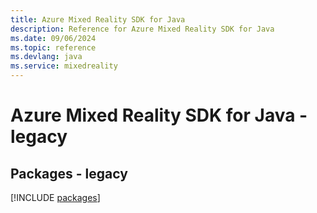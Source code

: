 ```yaml
---
title: Azure Mixed Reality SDK for Java
description: Reference for Azure Mixed Reality SDK for Java
ms.date: 09/06/2024
ms.topic: reference
ms.devlang: java
ms.service: mixedreality
---
```

# Azure Mixed Reality SDK for Java - legacy
## Packages - legacy
[!INCLUDE [packages](mixed-reality-index.md)]